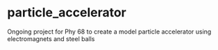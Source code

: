 # particle_accelerator
Ongoing project for Phy 68 to create a model particle accelerator using electromagnets and steel balls
